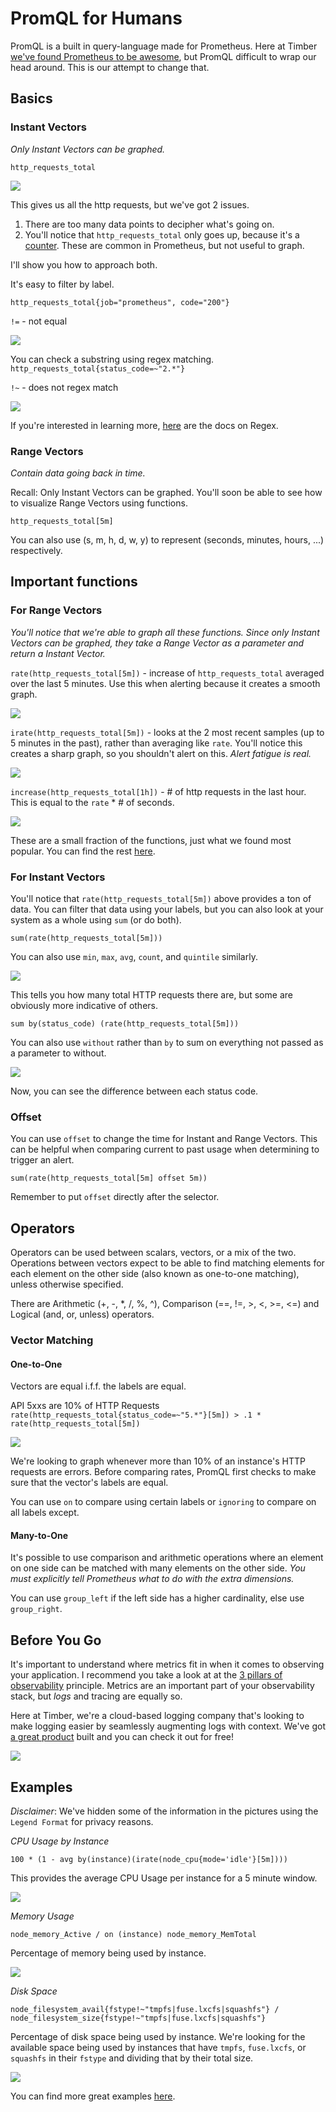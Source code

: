 # PromQL for Humans

PromQL is a built in query-language made for Prometheus. Here at Timber [we've found Prometheus to be awesome](https://timber.io/blog/prometheus-the-good-the-bad-and-the-ugly/), but PromQL difficult to wrap our head around. This is our attempt to change that.

## Basics

### Instant Vectors

_Only Instant Vectors can be graphed._

`http_requests_total`

![](./images/promql-guide/http_requests_total.png)

This gives us all the http requests, but we've got 2 issues.
1. There are too many data points to decipher what's going on.
2. You'll notice that `http_requests_total` only goes up, because it's a [counter](https://prometheus.io/docs/concepts/metric_types/#counter). These are common in Prometheus, but not useful to graph.

I'll show you how to approach both.

It's easy to filter by label.

`http_requests_total{job="prometheus", code="200"}`

`!=` - not equal

![](./images/promql-guide/filter-by-label.png)

You can check a substring using regex matching.
`http_requests_total{status_code=~"2.*"}`

`!~` - does not regex match

![](./images/promql-guide/substring.png)

If you're interested in learning more, [here](https://docs.python.org/3/library/re.html) are the docs on Regex.

### Range Vectors

_Contain data going back in time._

Recall: Only Instant Vectors can be graphed. You'll soon be able to see how to visualize Range Vectors using functions.

`http_requests_total[5m]`

You can also use (s, m, h, d, w, y) to represent (seconds, minutes, hours, ...) respectively.

## Important functions

### For Range Vectors

_You'll notice that we're able to graph all these functions. Since only Instant Vectors can be graphed, they take a Range Vector as a parameter and return a Instant Vector._

`rate(http_requests_total[5m])` - increase of `http_requests_total` averaged over the last 5 minutes. Use this when alerting because it creates a smooth graph.

![](./images/promql-guide/rate.png)

`irate(http_requests_total[5m])` - looks at the 2 most recent samples (up to 5 minutes in the past), rather than averaging like `rate`. You'll notice this creates a sharp graph, so you shouldn't alert on this. _Alert fatigue is real._

![](./images/promql-guide/irate.png)

`increase(http_requests_total[1h])` - # of http requests in the last hour. This is equal to the `rate` * # of seconds.

![](./images/promql-guide/increase.png)

These are a small fraction of the functions, just what we found most popular. You can find the rest [here](https://prometheus.io/docs/prometheus/latest/querying/functions/).

### For Instant Vectors

You'll notice that `rate(http_requests_total[5m])` above provides a ton of data. You can filter that data using your labels, but you can also look at your system as a whole using `sum` (or do both).

`sum(rate(http_requests_total[5m]))`

You can also use `min`, `max`, `avg`, `count`, and `quintile` similarly.

![](./images/promql-guide/sum-rate.png)

This tells you how many total HTTP requests there are, but some are obviously more indicative of others.

`sum by(status_code) (rate(http_requests_total[5m]))`

You can also use `without` rather than `by` to sum on everything not passed as a parameter to without.

![](./images/promql-guide/sum-by-rate.png)

Now, you can see the difference between each status code.

### Offset

You can use `offset` to change the time for Instant and Range Vectors. This can be helpful when comparing current to past usage when determining to trigger an alert.

`sum(rate(http_requests_total[5m] offset 5m))`

Remember to put `offset` directly after the selector.

## Operators

Operators can be used between scalars, vectors, or a mix of the two. Operations between vectors expect to be able to find matching elements for each element on the other side (also known as one-to-one matching), unless otherwise specified.

There are Arithmetic (+, -, \*, /, %, ^), Comparison (==, !=, >, <, >=, <=) and Logical (and, or, unless) operators.

### Vector Matching

#### One-to-One

Vectors are equal i.f.f. the labels are equal.

API 5xxs are 10% of HTTP Requests
`rate(http_requests_total{status_code=~"5.*"}[5m]) > .1 * rate(http_requests_total[5m])`

![](./images/promql-guide/api5xx.png)

We're looking to graph whenever more than 10% of an instance's HTTP requests are errors. Before comparing rates, PromQL first checks to make sure that the vector's labels are equal.

You can use `on` to compare using certain labels or `ignoring` to compare on all labels except.

#### Many-to-One

It's possible to use comparison and arithmetic operations where an element on one side can be matched with many elements on the other side. _You must explicitly tell Prometheus what to do with the extra dimensions._

You can use `group_left` if the left side has a higher cardinality, else use `group_right`.

## Before You Go

It's important to understand where metrics fit in when it comes to observing your application. I recommend you take a look at at the [3 pillars of observability](https://peter.bourgon.org/blog/2017/02/21/metrics-tracing-and-logging.html) principle.  Metrics are an important part of your observability stack, but _logs_ and tracing are equally so.

Here at Timber, we're a cloud-based logging company that's looking to make logging easier by seamlessly augmenting logs with context. We've got [a great product](https://timber.io/) built and you can check it out for free!

![](https://images.ctfassets.net/h6vh38q7qvzk/5BUP5dDcrKae4yyaoy8ocE/ba33ae45edec6325109f05a44407a2e2/footer.png)

## Examples

_Disclaimer_: We've hidden some of the information in the pictures using the `Legend Format` for privacy reasons.

_CPU Usage by Instance_

`100 * (1 - avg by(instance)(irate(node_cpu{mode='idle'}[5m])))`

This provides the average CPU Usage per instance for a 5 minute window.

![](./images/promql-guide/cpu.png)

_Memory Usage_

`node_memory_Active / on (instance) node_memory_MemTotal`

Percentage of memory being used by instance.

![](./images/promql-guide/memory.png)

_Disk Space_

`node_filesystem_avail{fstype!~"tmpfs|fuse.lxcfs|squashfs"} / node_filesystem_size{fstype!~"tmpfs|fuse.lxcfs|squashfs"}`

Percentage of disk space being used by instance. We're looking for the available space being used by instances that have `tmpfs`, `fuse.lxcfs`, or `squashfs` in their `fstype` and dividing that by their total size.

![](./images/promql-guide/disk.png)

You can find more great examples [here](https://github.com/infinityworks/prometheus-example-queries).
